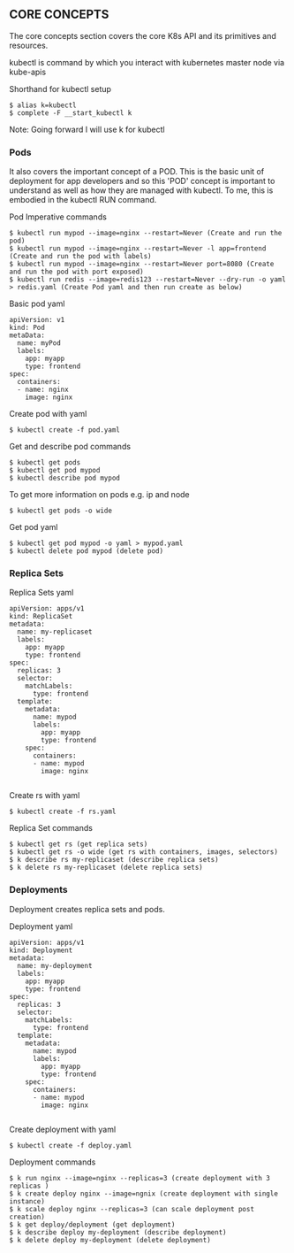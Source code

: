 ## CORE CONCEPTS
The core concepts section covers the core K8s API and its primitives and resources. 

kubectl is command by which you interact with kubernetes master node via kube-apis

Shorthand for kubectl setup
```
$ alias k=kubectl
$ complete -F __start_kubectl k
```

Note: Going forward I will use k for kubectl

### Pods
It also covers the important concept of a POD. This is the basic unit of deployment for app developers and so this 'POD' concept is important to understand as well as how they are managed with kubectl. To me, this is embodied in the kubectl RUN command.

Pod Imperative commands
```
$ kubectl run mypod --image=nginx --restart=Never (Create and run the pod)
$ kubectl run mypod --image=nginx --restart=Never -l app=frontend (Create and run the pod with labels)
$ kubectl run mypod --image=nginx --restart=Never port=8080 (Create and run the pod with port exposed)
$ kubectl run redis --image=redis123 --restart=Never --dry-run -o yaml > redis.yaml (Create Pod yaml and then run create as below)
```
Basic pod yaml
```
apiVersion: v1
kind: Pod
metaData: 
  name: myPod
  labels:
    app: myapp
    type: frontend
spec:
  containers:
  - name: nginx
    image: nginx

```
Create pod with yaml
```
$ kubectl create -f pod.yaml
```


Get and describe pod commands
```
$ kubectl get pods
$ kubectl get pod mypod
$ kubectl describe pod mypod
```
To get more information on pods e.g. ip and node
```
$ kubectl get pods -o wide
```
Get pod yaml
```
$ kubectl get pod mypod -o yaml > mypod.yaml
$ kubectl delete pod mypod (delete pod)
```


### Replica Sets

Replica Sets yaml
```
apiVersion: apps/v1
kind: ReplicaSet
metadata:
  name: my-replicaset
  labels:
    app: myapp
    type: frontend
spec:
  replicas: 3
  selector:
    matchLabels:
      type: frontend
  template:
    metadata:
      name: mypod
      labels:
        app: myapp
        type: frontend
    spec:
      containers:
      - name: mypod
        image: nginx
    
```
Create rs with yaml
```
$ kubectl create -f rs.yaml
```

Replica Set commands
```
$ kubectl get rs (get replica sets)
$ kubectl get rs -o wide (get rs with containers, images, selectors)
$ k describe rs my-replicaset (describe replica sets)
$ k delete rs my-replicaset (delete replica sets)

```

### Deployments

Deployment creates replica sets and pods.

Deployment yaml
```
apiVersion: apps/v1
kind: Deployment
metadata:
  name: my-deployment
  labels:
    app: myapp
    type: frontend
spec:
  replicas: 3
  selector:
    matchLabels:
      type: frontend
  template:
    metadata:
      name: mypod
      labels:
        app: myapp
        type: frontend
    spec:
      containers:
      - name: mypod
        image: nginx
    
```
Create deployment with yaml
```
$ kubectl create -f deploy.yaml
```

Deployment commands
```
$ k run nginx --image=nginx --replicas=3 (create deployment with 3 replicas )
$ k create deploy nginx --image=ngnix (create deployment with single instance)
$ k scale deploy nginx --replicas=3 (can scale deployment post creation)
$ k get deploy/deployment (get deployment)
$ k describe deploy my-deployment (describe deployment)
$ k delete deploy my-deployment (delete deployment)

```
